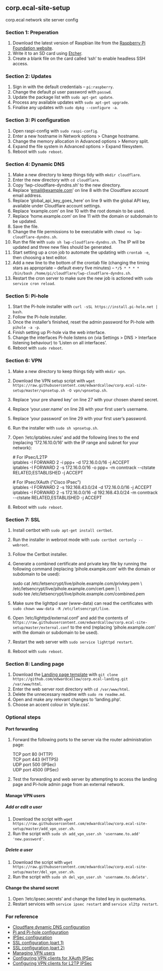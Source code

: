 corp.ecal-site-setup
--
corp.ecal network site server config

### Section 1: Preperation
1. Download the latest version of Raspbian lite from the [Raspberry Pi Foundation website](https://www.raspberrypi.org/downloads/raspbian/).
2. Write it to an SD card using [Etcher](https://www.balena.io/etcher/).
3. Create a blank file on the card called ‘ssh’ to enable headless SSH access.

### Section 2: Updates
1. Sign in with the default credentials – `pi:raspberry`.
2. Change the default pi user password with `passwd`.
3. Update the package list with `sudo apt-get update`.
4. Process any available updates with `sudo apt-get upgrade`.
5. Finalise any updates with `sudo dpkg --configure -a`.

### Section 3: Pi configuration
1. Open raspi-config with `sudo raspi-config`.
2. Enter a new hostname in Network options > Change hostname.
3. Change the memory allocation in Advanced options > Memory split.
4. Expand the file system in Advanced options > Expand filesystem.
5. Reboot with `sudo reboot`.

### Section 4: Dynamic DNS
1. Make a new directory to keep things tidy with `mkdir cloudflare`.
2. Enter the new directory with `cd cloudflare`.
2. Copy ‘lwp-cloudflare-dyndns.sh’ to the new directory.
3. Replace ‘email@example.com’ on line 8 with the Cloudflare account email address.
4. Replace ‘global_api_key_goes_here’ on line 9 with the global API key, available under Cloudflare account settings.
5. Replace ‘example.com’ on line 10 with the root domain to be used.
6. Replace ‘home.example.com’ on line 11 with the domain or subdomain to be updated.
7. Save the file.
8. Change the file permissions to be executable with `chmod +x lwp-cloudflare-dyndns.sh`.
9. Run the file with `sudo sh lwp-cloudflare-dyndns.sh`. The IP will be updated and three new files should be generated.
10. Start setting up a cron job to automate the updating with `crontab -e`, then choosing a text editor.
11. Add a new line to the bottom of the crontab file (changing the timing stars as appropriate – default every five minutes) – `*/5 * * * * /bin/bash /home/pi/cloudflare/lwp-cloudflare-dyndns.sh`.
12. Restart the cron server to make sure the new job is actioned with `sudo service cron reload`.

### Section 5: Pi-hole
1. Start the Pi-hole installer with `curl -sSL https://install.pi-hole.net | bash`.
2. Follow the Pi-hole installer.
3. Once the installer’s finished, reset the admin password for Pi-hole with `pihole -a -p`.
4. Finish setting up Pi-hole via the web interface.
5. Change the interfaces Pi-hole listens on (via Settings > DNS > Interface listening behaviour) to ‘Listen on all interfaces’.
6. Reboot with `sudo reboot`.

### Section 6: VPN
1. Make a new directory to keep things tidy with `mkdir vpn`.
2. Download the VPN setup script with `wget https://raw.githubusercontent.com/edwardcallow/corp.ecal-site-setup/master/vpnsetup.sh -O vpn/vpnsetup.sh`.
3. Replace ‘your pre shared key’ on line 27 with your chosen shared secret. 
4. Replace ‘your.user.name’ on line 28 with your first user’s username.
5. Replace ‘your password’ on line 29 with your first user’s password.
6. Run the installer with `sudo sh vpnsetup.sh`.
7. Open ‘/etc/iptables.rules’ and add the following lines to the end (replacing ‘172.16.10.0/16’ with the IP range and subnet for your network):

	\# For IPsec/L2TP  
	iptables -I FORWARD 2 -i ppp+ -d 172.16.0.0/16 -j ACCEPT  
	iptables -I FORWARD 2 -s 172.16.0.0/16 -o ppp+ -m conntrack --ctstate RELATED,ESTABLISHED -j ACCEPT  
	
	\# For IPsec/XAuth ("Cisco IPsec")  
	iptables -I FORWARD 2 -s 192.168.43.0/24 -d 172.16.0.0/16 -j ACCEPT  
	iptables -I FORWARD 2 -s 172.16.0.0/16 -d 192.168.43.0/24 -m conntrack --ctstate RELATED,ESTABLISHED -j ACCEPT  

7. Reboot with `sudo reboot`.

### Section 7: SSL
1. Install certbot with `sudo apt-get install certbot`.
2. Run the installer in webroot mode with `sudo certbot certonly --webroot`.
3. Follow the Certbot installer.
4. Generate a combined certificate and private key file by running the following command (replacing ‘pihole.example.com’ with the domain or subdomain to be used):

	sudo cat /etc/letsencrypt/live/pihole.example.com/privkey.pem \  
	/etc/letsencrypt/live/pihole.example.com/cert.pem | \  
	sudo tee /etc/letsencrypt/live/pihole.example.com/combined.pem

5. Make sure the lighttpd user (www-data) can read the certificates with `sudo chown www-data -R /etc/letsencrypt/live`.
6. Open ‘/etc/lighttpd/external.conf’ and add the contents of `https://raw.githubusercontent.com/edwardcallow/corp.ecal-site-setup/master/external.conf` to the end (replacing ‘pihole.example.com’ with the domain or subdomain to be used).
7. Restart the web server with `sudo service lighttpd restart`.
8. Reboot with `sudo reboot`.

### Section 8: Landing page
1. Download the [Landing page template](https://github.com/edwardcallow/corp.ecal-landing) with `git clone https://github.com/edwardcallow/corp.ecal-landing.git /var/www/html`.
2. Enter the web server root directory with `cd /var/www/html`.
3. Delete the unnecessary readme with `sudo rm readme.md`.
4. Open and make any relevant changes to ‘landing.php’.
5. Choose an accent colour in ‘style.css’.

### Optional steps

#### Port forwarding
1. Forward the following ports to the server via the router administration page:

	TCP port 80 (HTTP)  
	TCP port 443 (HTTPS)  
	UDP port 500 (IPSec)  
	UDP port 4500 (IPSec)  

2. Test the forwarding and web server by attempting to access the landing page and Pi-hole admin page from an external network.

#### Manage VPN users

##### Add or edit a user
1. Download the script with `wget https://raw.githubusercontent.com/edwardcallow/corp.ecal-site-setup/master/add_vpn_user.sh`.
2. Run the script with `sudo sh add_vpn_user.sh 'username.to.add' 'new.password'`.

##### Delete a user
1. Download the script with `wget https://raw.githubusercontent.com/edwardcallow/corp.ecal-site-setup/master/del_vpn_user.sh`.
2. Run the script with `sudo sh del_vpn_user.sh 'username.to.delete'`.

#### Change the shared secret
1. Open ‘/etc/ipsec.secrets’ and change the listed key in quotemarks.
2. Restart services with `service ipsec restart` and `service xl2tp restart`.

### For reference
- [Cloudflare dynamic DNS configuration](https://letswp.io/cloudflare-as-dynamic-dns-raspberry-pi/)
- [Pi and Pi-hole configuration](https://gist.github.com/bnutz/89eabf55335869444b61060e18cea4e5)
- [IPSec configuration](https://github.com/hwdsl2/setup-ipsec-vpn)
- [SSL configuration (part 1)](https://certbot.eff.org/lets-encrypt/debianbuster-other)
- [SSL configuration (part 2)](https://discourse.pi-hole.net/t/enabling-https-for-your-pi-hole-web-interface/5771)
- [Managing VPN users](https://github.com/hwdsl2/setup-ipsec-vpn/blob/master/docs/manage-users.md)
- [Configuring VPN clients for XAuth IPSec](https://github.com/hwdsl2/setup-ipsec-vpn/blob/master/docs/clients-xauth.md)
- [Configuring VPN clients for L2TP IPSec](https://github.com/hwdsl2/setup-ipsec-vpn/blob/master/docs/clients.md)